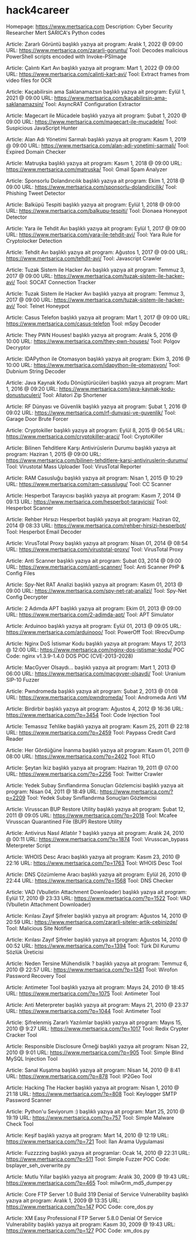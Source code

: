 # hack4career
Homepage: https://www.mertsarica.com
Description: Cyber Security Researcher Mert SARICA's Python codes

Article: Zararlı Görüntü başlıklı yazıya ait program: Aralık 1, 2022 @ 09:00
URL: https://www.mertsarica.com/zararli-goruntu/
Tool: Decodes malicious PowerShell scripts encoded with Invoke-PSImage

Article: Çalıntı Kart Avı başlıklı yazıya ait program: Mart 1, 2022 @ 09:00
URL: https://www.mertsarica.com/calinti-kart-avi/
Tool: Extract frames from video files for OCR

Article: Kaçabilirsin ama Saklanamazsın başlıklı yazıya ait program: Eylül 1, 2021 @ 09:00
URL: https://www.mertsarica.com/kacabilirsin-ama-saklanamazsin/
Tool: AsyncRAT Configuration Extractor

Article: Magecart ile Mücadele başlıklı yazıya ait program: Şubat 1, 2020 @ 09:00
URL: https://www.mertsarica.com/magecart-ile-mucadele/
Tool: Suspicious JavaScript Hunter

Article: Alan Adı Yönetimi Sarmalı başlıklı yazıya ait program: Kasım 1, 2019 @ 09:00
URL: https://www.mertsarica.com/alan-adi-yonetimi-sarmali/
Tool: Expired Domain Checker

Article: Matruşka başlıklı yazıya ait program: Kasım 1, 2018 @ 09:00
URL: https://www.mertsarica.com/matruska/
Tool: Gmail Spam Analyzer

Article: Sponsorlu Dolandırıcılık başlıklı yazıya ait program: Ekim 1, 2018 @ 09:00
URL: https://www.mertsarica.com/sponsorlu-dolandiricilik/
Tool: Phishing Tweet Detector

Article: Balküpü Tespiti başlıklı yazıya ait program: Eylül 1, 2018 @ 09:00
URL: https://www.mertsarica.com/balkupu-tespiti/
Tool: Dionaea Honeypot Detector

Article: Yara ile Tehdit Avı başlıklı yazıya ait program: Eylül 1, 2017 @ 09:00
URL: https://www.mertsarica.com/yara-ile-tehdit-avi/
Tool: Yara Rule for Cryptolocker Detection

Article: Tehdit Avı başlıklı yazıya ait program: Ağustos 1, 2017 @ 09:00
URL: https://www.mertsarica.com/tehdit-avi/
Tool: Javascript Crawler

Article: Tuzak Sistem ile Hacker Avı başlıklı yazıya ait program: Temmuz 3, 2017 @ 09:00
URL: https://www.mertsarica.com/tuzak-sistem-ile-hacker-avi/
Tool: SOCAT Connection Tracker

Article: Tuzak Sistem ile Hacker Avı başlıklı yazıya ait program: Temmuz 3, 2017 @ 09:00
URL: https://www.mertsarica.com/tuzak-sistem-ile-hacker-avi/
Tool: Telnet Honeypot

Article: Casus Telefon başlıklı yazıya ait program: Mart 1, 2017 @ 09:00
URL: https://www.mertsarica.com/casus-telefon
Tool: mSpy Decoder

Article: They PWN Houses! başlıklı yazıya ait program: Aralık 5, 2016 @ 10:00
URL: https://www.mertsarica.com/they-pwn-houses/
Tool: Polgov Decryptor

Article: IDAPython ile Otomasyon başlıklı yazıya ait program: Ekim 3, 2016 @ 10:00
URL: https://www.mertsarica.com/idapython-ile-otomasyon/
Tool: Dubnium String Decoder

Article: Java Kaynak Kodu Dönüştürücüleri başlıklı yazıya ait program: Mart 1, 2016 @ 09:20
URL: https://www.mertsarica.com/java-kaynak-kodu-donustuculeri/
Tool: Allatori Zip Shortener

Article: RF Dünyası ve Güvenlik başlıklı yazıya ait program: Şubat 1, 2016 @ 09:02
URL: https://www.mertsarica.com/rf-dunyasi-ve-guvenlik/
Tool: Garage Door Brute Forcer

Article: Cryptokiller başlıklı yazıya ait program: Eylül 8, 2015 @ 06:54
URL: https://www.mertsarica.com/cryptokiller-araci/
Tool: CryptoKiller

Article: Bilinen Tehditlere Karşı Antivirüslerin Durumu başlıklı yazıya ait program: Haziran 1, 2015 @ 09:00
URL: https://www.mertsarica.com/bilinen-tehditlere-karsi-antiviruslerin-durumu/
Tool: Virustotal Mass Uploader
Tool: VirusTotal Reporter

Article: RAM Casusluğu başlıklı yazıya ait program: Nisan 1, 2015 @ 10:29
URL: https://www.mertsarica.com/ram-casuslugu/
Tool: CC Scanner

Article: Hesperbot Tarayıcısı başlıklı yazıya ait program: Kasım 7, 2014 @ 09:13
URL: https://www.mertsarica.com/hesperbot-tarayicisi/
Tool: Hesperbot Scanner

Article: Rehber Hırsızı Hesperbot başlıklı yazıya ait program: Haziran 02, 2014 @ 08:33
URL: https://www.mertsarica.com/rehber-hirsizi-hesperbot/
Tool: Hesperbot Email Decoder

Article: VirusTotal Proxy başlıklı yazıya ait program: Nisan 01, 2014 @ 08:54
URL: https://www.mertsarica.com/virustotal-proxy/
Tool: VirusTotal Proxy

Article: Anti Scanner başlıklı yazıya ait program: Şubat 03, 2014 @ 09:00
URL: https://www.mertsarica.com/anti-scanner/
Tool: Anti Scanner PHP & Config Files

Article: Spy-Net RAT Analizi başlıklı yazıya ait program: Kasım 01, 2013 @ 09:00
URL: https://www.mertsarica.com/spy-net-rat-analizi/
Tool: Spy-Net Config Decrypter

Article: 2 Adımda APT başlıklı yazıya ait program: Ekim 01, 2013 @ 09:00
URL: https://www.mertsarica.com/2-adimda-apt/
Tool: APT Simulator

Article: Arduinoo başlıklı yazıya ait program: Eylül 01, 2013 @ 09:05
URL: https://www.mertsarica.com/arduinooo/
Tool: PowerOff
Tool: IRrecvDump

Article: Nginx DoS İstismar Kodu başlıklı yazıya ait program: Mayıs 17, 2013 @ 12:00
URL: https://www.mertsarica.com/nginx-dos-istismar-kodu/
POC Code: nginx v1.3.9-1.4.0 DOS POC (CVE-2013-2028)

Article: MacGyver Olsaydı... başlıklı yazıya ait program: Mart 1, 2013 @ 06:00
URL: https://www.mertsarica.com/macgyver-olsaydi/
Tool: Uranium SIP-10 Fuzzer

Article: Pwndromeda başlıklı yazıya ait program: Şubat 2, 2013 @ 01:08
URL: https://www.mertsarica.com/pwndromeda/
Tool: Andromeda Anti VM

Article: Birdirbir başlıklı yazıya ait program: Ağustos 4, 2012 @ 16:36
URL: https://www.mertsarica.com/?p=3454
Tool: Code Injection Tool

Article: Temassız Tehlike başlıklı yazıya ait program: Kasım 25, 2011 @ 22:18
URL: https://www.mertsarica.com/?p=2459
Tool: Paypass Credit Card Reader

Article: Her Gördüğüne İnanma başlıklı yazıya ait program: Kasım 01, 2011 @ 08:00
URL: https://www.mertsarica.com/?p=2402
Tool: RTLO

Article: Şeytan İkiz başlıklı yazıya ait program: Haziran 19, 2011 @ 07:00
URL: https://www.mertsarica.com/?p=2256
Tool: Twitter Crawler

Article: Yedek Subay Sınıflandırma Sonuçları Gözlemcisi başlıklı yazıya ait program: Nisan 04, 2011 @ 18:49
URL: https://www.mertsarica.com/?p=2209
Tool: Yedek Subay Sınıflandırma Sonuçları Gözlemcisi

Article: Virusscan BUP Restore Utility başlıklı yazıya ait program: Şubat 12, 2011 @ 09:05
URL: https://www.mertsarica.com/?p=2018
Tool: Mcafee Virusscan Quarantined File (BUP) Restore Utility

Article: Antivirus Nasıl Atlatılır ? başlıklı yazıya ait program: Aralık 24, 2010 @ 00:11
URL: https://www.mertsarica.com/?p=1874
Tool: Virusscan_bypass Meterpreter Script

Article: WHOIS Desc Aracı başlıklı yazıya ait program: Kasım 23, 2010 @ 22:16
URL: https://www.mertsarica.com/?p=1763
Tool: WHOIS Desc Tool

Article: DNS Çözümleme Aracı başlıklı yazıya ait program: Eylül 26, 2010 @ 22:44
URL: https://www.mertsarica.com/?p=1568
Tool: DNS Checker

Article: VAD (Vbulletin Attachment Downloader) başlıklı yazıya ait program: Eylül 17, 2010 @ 23:33
URL: https://www.mertsarica.com/?p=1522
Tool: VAD (Vbulletin Attachment Downloader)

Article: Kırılası Zayıf Şifreler başlıklı yazıya ait program: Ağustos 14, 2010 @ 20:59
URL: https://www.mertsarica.com/zararli-siteler-artik-cebinizde/
Tool: Malicious Site Notifier 

Article: Kırılası Zayıf Şifreler başlıklı yazıya ait program: Ağustos 14, 2010 @ 00:52
URL: https://www.mertsarica.com/?p=1394
Tool: Türk Dil Kurumu Sözlük Üreticisi

Article: Neden Tersine Mühendislik ? başlıklı yazıya ait program: Temmuz 6, 2010 @ 22:57
URL: https://www.mertsarica.com/?p=1341
Tool: Wirofon Password Recovery Tool

Article: Antimeter Tool başlıklı yazıya ait program: Mayıs 24, 2010 @ 18:45
URL: https://www.mertsarica.com/?p=1075
Tool: Antimeter Tool

Article: Anti Meterpreter başlıklı yazıya ait program: Mayıs 21, 2010 @ 23:37
URL: https://www.mertsarica.com/?p=1044
Tool: Antimeter Tool

Article: Şifrelenmiş Zararlı Yazılımlar başlıklı yazıya ait program: Mayıs 15, 2010 @ 9:27
URL: https://www.mertsarica.com/?p=1017
Tool: Redix Crypter Cracker Tool

Article: Responsible Disclosure Örneği başlıklı yazıya ait program: Nisan 22, 2010 @ 9:01
URL: https://www.mertsarica.com/?p=905
Tool: Simple Blind MySQL Injection Tool

Article: Sanal Kuşatma başlıklı yazıya ait program: Nisan 14, 2010 @ 8:41
URL: https://www.mertsarica.com/?p=878
Tool: IP2Geo Tool

Article: Hacking The Hacker başlıklı yazıya ait program: Nisan 1, 2010 @ 21:18
URL: https://www.mertsarica.com/?p=808
Tool: Keylogger SMTP Password Scanner

Article: Python'u Seviyorum :) başlıklı yazıya ait program: Mart 25, 2010 @ 19:19
URL: https://www.mertsarica.com/?p=757
Tool: Simple Malware Check Tool

Article: Keşif başlıklı yazıya ait program: Mart 14, 2010 @ 12:19
URL: https://www.mertsarica.com/?p=721
Tool: İlan Arama Uygulamasi

Article: Fuzzzzing başlıklı yazıya ait programlar: Ocak 14, 2010 @ 22:31
URL: https://www.mertsarica.com/?p=511
Tool: Simple Fuzzer
POC Code: bsplayer_seh_overwrite.py

Article: Mutlu Yıllar başlıklı yazıya ait program: Aralık 30, 2009 @ 19:43
URL: https://www.mertsarica.com/?p=465
Tool: milw0rm_md5_dumper.py

Article: Core FTP Server 1.0 Build 319 Denial of Service Vulnerability başlıklı yazıya ait program: Aralık 1, 2009 @ 13:35
URL: https://www.mertsarica.com/?p=147
POC Code: core_dos.py

Article: XM Easy Professional FTP Server 5.8.0 Denial Of Service Vulnerability başlıklı yazıya ait program: Kasım 30, 2009 @
19:43
URL: https://www.mertsarica.com/?p=127
POC Code: xm_dos.py
